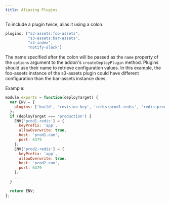 ```yaml
---
title: Aliasing Plugins
---
```


To include a plugin twice, alias it using a colon.

```javascript
plugins: ["s3-assets:foo-assets",
          "s3-assets:bar-assets",
          "s3-index",
          "notify-slack"]
```

The name specified after the colon will be passed as the `name` property
of the `options` argument to the addon's `createDeployPlugin` method. Plugins
should use their name to retrieve configuration values. In this example,
the foo-assets instance of the s3-assets plugin could have different configuration
than the bar-assets instance does.

Example:

```javascript
module.exports = function(deployTarget) {
  var ENV = {
    plugins: ['build', 'revision-key', 'redis:prod1-redis', 'redis:prod2-redis'],
  };
  if (deployTarget === 'production') {
    ENV['prod1-redis'] = {
      keyPrefix: 'app',
      allowOverwrite: true,
      host: 'prod1.com',
      port: 6379
    };
    ENV['prod2-redis'] = {
      keyPrefix: 'app',
      allowOverwrite: true,
      host: 'prod2.com',
      port: 6379
    };
    ...
  }

  return ENV;
};
```
